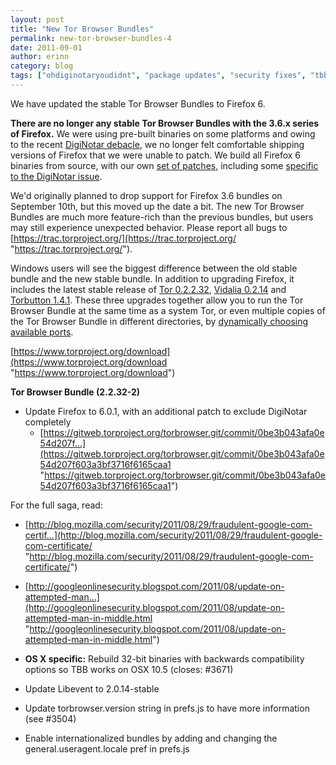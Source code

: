 ```yaml
---
layout: post
title: "New Tor Browser Bundles"
permalink: new-tor-browser-bundles-4
date: 2011-09-01
author: erinn
category: blog
tags: ["ohdiginotaryoudidnt", "package updates", "security fixes", "tbb torbrowser"]
---
```


We have updated the stable Tor Browser Bundles to Firefox 6.

**There are no longer any stable Tor Browser Bundles with the 3.6.x series of Firefox.** We were using pre-built binaries on some platforms and owing to the recent [DigiNotar debacle](https://blog.torproject.org/blog/diginotar-debacle-and-what-you-should-do-about-it), we no longer felt comfortable shipping versions of Firefox that we were unable to patch. We build all Firefox 6 binaries from source, with our own [set of patches](https://gitweb.torproject.org/torbrowser.git/tree/refs/heads/maint-2.2:/src/current-patches), including some [specific to the DigiNotar issue](https://gitweb.torproject.org/torbrowser.git/commit/0be3b043afa0e54d207f603a3bf3716f6165caa1).

We'd originally planned to drop support for Firefox 3.6 bundles on September 10th, but this moved up the date a bit. The new Tor Browser Bundles are much more feature-rich than the previous bundles, but users may still experience unexpected behavior. Please report all bugs to [https://trac.torproject.org/](https://trac.torproject.org/ "https://trac.torproject.org/").

Windows users will see the biggest difference between the old stable bundle and the new stable bundle. In addition to upgrading Firefox, it includes the latest stable release of [Tor 0.2.2.32](http://blog.torproject.org/blog/tor-02232-released), [Vidalia 0.2.14](http://blog.torproject.org/blog/vidalia-0214-out) and [Torbutton 1.4.1](http://blog.torproject.org/blog/torbutton-141-released). These three upgrades together allow you to run the Tor Browser Bundle at the same time as a system Tor, or even multiple copies of the Tor Browser Bundle in different directories, by [dynamically choosing available ports](https://trac.torproject.org/projects/tor/ticket/2264).

[https://www.torproject.org/download](https://www.torproject.org/download "https://www.torproject.org/download")

**Tor Browser Bundle (2.2.32-2)**

- Update Firefox to 6.0.1, with an additional patch to exclude DigiNotar completely
  - [https://gitweb.torproject.org/torbrowser.git/commit/0be3b043afa0e54d207f...](https://gitweb.torproject.org/torbrowser.git/commit/0be3b043afa0e54d207f603a3bf3716f6165caa1 "https://gitweb.torproject.org/torbrowser.git/commit/0be3b043afa0e54d207f603a3bf3716f6165caa1")

For the full saga, read:

  - [http://blog.mozilla.com/security/2011/08/29/fraudulent-google-com-certif...](http://blog.mozilla.com/security/2011/08/29/fraudulent-google-com-certificate/ "http://blog.mozilla.com/security/2011/08/29/fraudulent-google-com-certificate/")
  - [http://googleonlinesecurity.blogspot.com/2011/08/update-on-attempted-man...](http://googleonlinesecurity.blogspot.com/2011/08/update-on-attempted-man-in-middle.html "http://googleonlinesecurity.blogspot.com/2011/08/update-on-attempted-man-in-middle.html")

- **OS X specific:** Rebuild 32-bit binaries with backwards compatibility options so TBB works on OSX 10.5 (closes: #3671)
- Update Libevent to 2.0.14-stable
- Update torbrowser.version string in prefs.js to have more information (see #3504)
- Enable internationalized bundles by adding and changing the  
 general.useragent.locale pref in prefs.js

